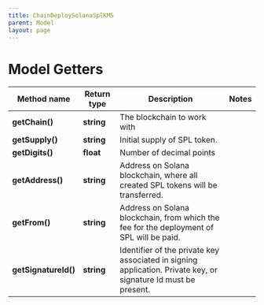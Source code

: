 ```yaml
---
title: ChainDeploySolanaSplKMS
parent: Model
layout: page
---
```


# Model Getters

Method name | Return type | Description | Notes
------------ | ------------- | ------------- | -------------
**getChain()** | **string** | The blockchain to work with |
**getSupply()** | **string** | Initial supply of SPL token. |
**getDigits()** | **float** | Number of decimal points |
**getAddress()** | **string** | Address on Solana blockchain, where all created SPL tokens will be transferred. |
**getFrom()** | **string** | Address on Solana blockchain, from which the fee for the deployment of SPL will be paid. |
**getSignatureId()** | **string** | Identifier of the private key associated in signing application. Private key, or signature Id must be present. |

